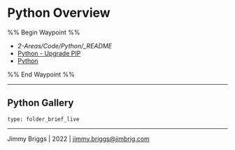 # Python Overview

%% Begin Waypoint %%

* *2-Areas/Code/Python/_README*
* [Python - Upgrade PIP](Python%20-%20Upgrade%20PIP.md)
* [Python](Python.md)

%% End Waypoint %%

---

## Python Gallery

````ccard
type: folder_brief_live
````

---

Jimmy Briggs | 2022 | <jimmy.briggs@jimbrig.com>
